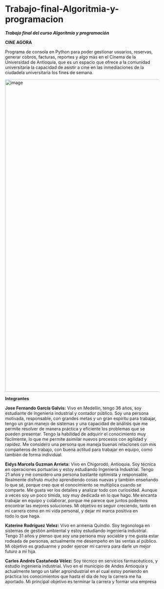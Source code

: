 # Trabajo-final-Algoritmia-y-programacion
**_Trabajo final del curso Algoritmia y programación_**

**CINE AGORA**

Programa de consola en Python para poder gestionar usuarios, reservas, generar cobros, facturas, reportes y algo más en el Cinema de la Universidad de Antioquia, que es un espacio que ofrece a la comunidad universitaria la capacidad de asistir a cine en las inmediaciones de la ciudadela universitaria los fines de semana.

<img width="1536" height="1024" alt="image" src="https://github.com/user-attachments/assets/51aa292e-5e2d-4690-9a4a-d5d03dd42d1e" />

**Integrantes**

**Jose Fernando García Galvis:** Vivo en Medellín, tengo 36 años, soy estudiante de ingenieria industrial y contador público. Soy una persona motivada, responsable, con grandes metas y un gran espíritu para trabajar, tengo un gran manejo de sistemas y una capacidad de análisis que me permite resolver de manera práctica y eficiente los problemas que se pueden presentar. Tengo la habilidad de adquirir el conocimiento muy fácilmente, lo que me permite asimilar nuevos procesos con agilidad y rapidez. Me considero una persona que maneja buenas relaciones con mis compañeros de trabajo, con buena actitud para trabajar en equipo, como también de forma individual.
 
**Eidys Marcela Guzman Arrieta:** Vivo en Chigorodó, Antioquia. Soy técnica en operaciones portuarias y estoy estudiando Ingeniería Industrial. Tengo 21 años y me considero una persona bastante optimista y responsable. Realmente disfruto mucho aprendiendo cosas nuevas y también enseñando lo que sé, porque creo que el conocimiento se multiplica cuando se comparte. Me gusta ver los detalles y analizar todo con curiosidad. Aunque a veces soy un poco tímida, soy muy dedicada en lo que hago. Me encanta trabajar en equipo y colaborar, porque me parece que juntos podemos encontrar las mejores soluciones. Mi objetivo es seguir creciendo, tanto en mi carrera como en mi vida personal, y dejar mi marca positiva en todo lo que haga.

**Katerine Rodríguez Velez:** Vivo en armenia Quindío. Soy tegonologa en sistemas de gestión ambiental y estoy estudiando ingeniería industrial. Tengo 31 años y pienso que soy una persona muy sociable y me gusta estar rodeada de personas, actualmente me desempeño en las ventas al público. Mi objetivo es graduarme y poder ejercer mi carrera para darle un mejor futuro a mi hija.

**Carlos Andrés Castañeda Vélez:** Soy técnico en servicios farmacéuticos, y estudio ingeniería industrial. Vivo en el municipio de Andes Antioquía y actualmente tengo un taller agroindustrial en el cual estoy poniendo en práctica los conocimientos que hasta el día de hoy la carrera me ha aportado. Mi principal objetivo es terminar la carrera y formar una empresa
